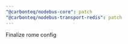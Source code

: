 ```yaml
---
"@carbonteq/nodebus-core": patch
"@carbonteq/nodebus-transport-redis": patch
---
```


Finalize rome config
